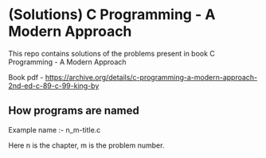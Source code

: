 # (Solutions) C Programming - A Modern Approach
This repo contains solutions of the problems present in book C Programming - A Modern Approach

Book pdf - https://archive.org/details/c-programming-a-modern-approach-2nd-ed-c-89-c-99-king-by

## How programs are named
Example name :- n_m-title.c

Here n is the chapter, m is the problem number.
